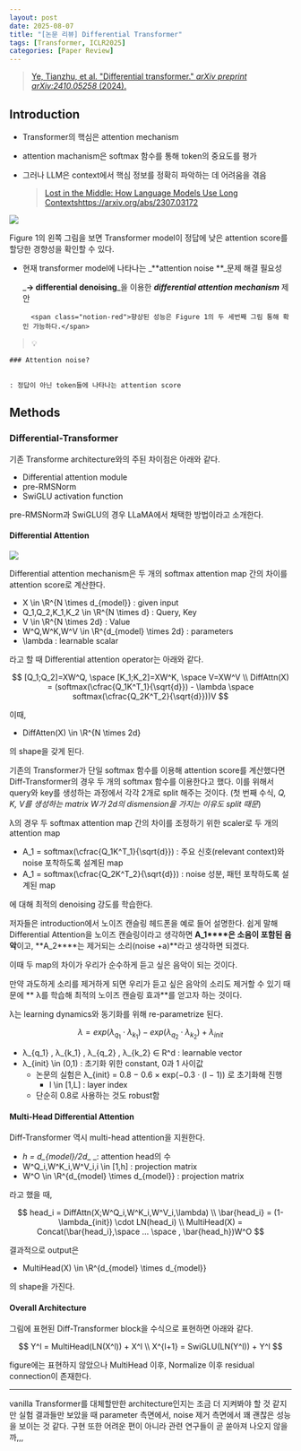 ```yaml
---
layout: post
date: 2025-08-07
title: "[논문 리뷰] Differential Transformer"
tags: [Transformer, ICLR2025]
categories: [Paper Review]
---
```


> [Ye, Tianzhu, et al. "Differential transformer." ](https://arxiv.org/abs/2410.05258)[_arXiv preprint arXiv:2410.05258_](https://arxiv.org/abs/2410.05258)[ (2024).](https://arxiv.org/abs/2410.05258)



## Introduction

- Transformer의 핵심은 attention mechanism
- attention machanism은 softmax 함수를 통해 token의 중요도를 평가
- 그러나 LLM은 context에서 핵심 정보를 정확히 파악하는 데 어려움을 겪음

	> [Lost in the Middle: How Language Models Use Long Contextshttps://arxiv.org/abs/2307.03172](https://arxiv.org/abs/2307.03172)


![](https://prod-files-secure.s3.us-west-2.amazonaws.com/542b861c-36a8-4051-84e5-8804b6728dba/9083ea56-691a-4752-ae26-47f403431ac8/image.png?X-Amz-Algorithm=AWS4-HMAC-SHA256&X-Amz-Content-Sha256=UNSIGNED-PAYLOAD&X-Amz-Credential=ASIAZI2LB4665U7C6VOE%2F20250911%2Fus-west-2%2Fs3%2Faws4_request&X-Amz-Date=20250911T110108Z&X-Amz-Expires=3600&X-Amz-Security-Token=IQoJb3JpZ2luX2VjEJv%2F%2F%2F%2F%2F%2F%2F%2F%2F%2FwEaCXVzLXdlc3QtMiJHMEUCIAqkj199cqCBqPz2tEeZiP3Y6T6gXN7lcHJXe3nN9UVFAiEAsX0ktWsjV%2FShJ49X5ydSNnX7dxL5CeqLCm%2BVyZpqOC4q%2FwMIFBAAGgw2Mzc0MjMxODM4MDUiDD73MoB6CR5L7Dwe8ircA2Rs%2BGUITgH68BGcNuoMp5ysF6fxjSCji1G7s4aCHIyLTHheh8nns8FGeNhnfSjNQaHe069sLBBOmFITGbh74utOcfvtGFhoT1zEcActOIz6Tsrq4%2BDgNjayR8okdXNaIbON73N2aJBfsca%2F6gjASVCdHgfzKc861GYf1Hq2O9cvuF8bSdVgyaeocjw2wkwZS0BXAS25jDIDqw4PCJaZr9LQsQi5oqa0xbpjhjqF728PnL%2BefLYF8zViF5YGwRScWkywFr2DwijejdZsZ4R4LQQT97xTbhBN9WxLGN%2FUyNH%2FVojG%2B5THeRHDYAiLc5z8%2F%2FwwdcTYTsUttHE5Uj9i2ZKEf44Fd9DMvLSHqDBiMlbLi6g%2F3qlOntvkk1g4nXMmHmO%2BJwAwMKLi0gP1vbUMsVIIgMKzpamiRO00aNm4fmILN9DMzBo7soPY9xf4Zhwm0UF2o2nHn5jewGPSB%2B5Sdem7a588JGttYnppWWjwl%2FXulTKVVefksPIEyEML7Li%2BRt6CrZSZMsFDmi9MElFlN%2F8u3xqhQzgygpHBaZ4oDkYXAb5uZ1zfOwONxzabWCHVZsqPkUjnvQUx%2BIfa34aRZKYxypFN2ysx5vsLpYZaWiiXnuVveBVNESJZ0xi%2BMNXVisYGOqUBWt433RHnhvOlLEnnHgHnaK%2FXV7wfnscLpXEXBdFCylFQVDjJRE2FXRFahQGfASdrzimXsvtWOJ9U%2FWQUx%2BczTbLvpIetjfUtaOiiFU5el5LzfJ99C5N6zYskT0krLHQ5cF6wW9mcHN0oOY7vbChxqr2jnfUmUFt2lh1EQ3gq%2F780%2BvK4Ar9fgvwvzRkw%2BQiG704gO6d3iJ2V18FSOvg393ua669p&X-Amz-Signature=2c63384dc8c4a41a61575c3cd84abded0ea6de5446f9dba7e24658478e829247&X-Amz-SignedHeaders=host&x-amz-checksum-mode=ENABLED&x-id=GetObject)


Figure 1의 왼쪽 그림을 보면 Transformer model이 정답에 낮은 attention score를 할당한 경향성을 확인할 수 있다.

- 현재 transformer model에 나타나는 _**attention noise **_문제 해결 필요성

	_**→ differential denoising**_을 이용한 _**differential attention mechanism**_ 제안


		<span class="notion-red">향상된 성능은 Figure 1의 두 세번째 그림 통해 확인 가능하다.</span>


> 💡 


	### Attention noise?


	: 정답이 아닌 token들에 나타나는 attention score



## Methods



### Differential-Transformer


기존 Transforme architecture와의 주된 차이점은 아래와 같다.

- Differential attention module
- pre-RMSNorm
- SwiGLU activation function

pre-RMSNorm과 SwiGLU의 경우 LLaMA에서 채택한 방법이라고 소개한다.



#### Differential Attention


![](https://prod-files-secure.s3.us-west-2.amazonaws.com/542b861c-36a8-4051-84e5-8804b6728dba/116d70b2-1963-4810-9167-f4c7d8a06e8f/image.png?X-Amz-Algorithm=AWS4-HMAC-SHA256&X-Amz-Content-Sha256=UNSIGNED-PAYLOAD&X-Amz-Credential=ASIAZI2LB4665U7C6VOE%2F20250911%2Fus-west-2%2Fs3%2Faws4_request&X-Amz-Date=20250911T110108Z&X-Amz-Expires=3600&X-Amz-Security-Token=IQoJb3JpZ2luX2VjEJv%2F%2F%2F%2F%2F%2F%2F%2F%2F%2FwEaCXVzLXdlc3QtMiJHMEUCIAqkj199cqCBqPz2tEeZiP3Y6T6gXN7lcHJXe3nN9UVFAiEAsX0ktWsjV%2FShJ49X5ydSNnX7dxL5CeqLCm%2BVyZpqOC4q%2FwMIFBAAGgw2Mzc0MjMxODM4MDUiDD73MoB6CR5L7Dwe8ircA2Rs%2BGUITgH68BGcNuoMp5ysF6fxjSCji1G7s4aCHIyLTHheh8nns8FGeNhnfSjNQaHe069sLBBOmFITGbh74utOcfvtGFhoT1zEcActOIz6Tsrq4%2BDgNjayR8okdXNaIbON73N2aJBfsca%2F6gjASVCdHgfzKc861GYf1Hq2O9cvuF8bSdVgyaeocjw2wkwZS0BXAS25jDIDqw4PCJaZr9LQsQi5oqa0xbpjhjqF728PnL%2BefLYF8zViF5YGwRScWkywFr2DwijejdZsZ4R4LQQT97xTbhBN9WxLGN%2FUyNH%2FVojG%2B5THeRHDYAiLc5z8%2F%2FwwdcTYTsUttHE5Uj9i2ZKEf44Fd9DMvLSHqDBiMlbLi6g%2F3qlOntvkk1g4nXMmHmO%2BJwAwMKLi0gP1vbUMsVIIgMKzpamiRO00aNm4fmILN9DMzBo7soPY9xf4Zhwm0UF2o2nHn5jewGPSB%2B5Sdem7a588JGttYnppWWjwl%2FXulTKVVefksPIEyEML7Li%2BRt6CrZSZMsFDmi9MElFlN%2F8u3xqhQzgygpHBaZ4oDkYXAb5uZ1zfOwONxzabWCHVZsqPkUjnvQUx%2BIfa34aRZKYxypFN2ysx5vsLpYZaWiiXnuVveBVNESJZ0xi%2BMNXVisYGOqUBWt433RHnhvOlLEnnHgHnaK%2FXV7wfnscLpXEXBdFCylFQVDjJRE2FXRFahQGfASdrzimXsvtWOJ9U%2FWQUx%2BczTbLvpIetjfUtaOiiFU5el5LzfJ99C5N6zYskT0krLHQ5cF6wW9mcHN0oOY7vbChxqr2jnfUmUFt2lh1EQ3gq%2F780%2BvK4Ar9fgvwvzRkw%2BQiG704gO6d3iJ2V18FSOvg393ua669p&X-Amz-Signature=f7e226e73bc6bdd2b9d3f76da41237696f3adf39f639c0ffbbb8ce48a42e167a&X-Amz-SignedHeaders=host&x-amz-checksum-mode=ENABLED&x-id=GetObject)


Differential attention mechanism은 두 개의 softmax attention map 간의 차이를 attention score로 계산한다.

- X \in \R^{N \times d\_{model}} : given input
- Q\_1,Q\_2,K\_1,K\_2 \in \R^{N \times d} : Query, Key
- V \in \R^{N \times 2d} : Value
- W^Q,W^K,W^V \in \R^{d\_{model} \times 2d} : parameters
- \lambda : learnable scalar

라고 할 때 Differential attention operator는 아래와 같다.


$$
[Q_1;Q_2]=XW^Q, \space [K_1;K_2]=XW^K, \space V=XW^V \\
DiffAttn(X) = (softmax(\cfrac{Q_1K^T_1}{\sqrt{d}}) - \lambda \space softmax(\cfrac{Q_2K^T_2}{\sqrt{d}}))V
$$


이때,

- DiffAtten(X) \in \R^{N \times 2d}

의 shape을 갖게 된다.


기존의 Transformer가 단일 softmax 함수를 이용해 attention score를 계산했다면 Diff-Transformer의 경우 두 개의 softmax 함수를 이용한다고 했다. 이를 위해서 query와 key를 생성하는 과정에서 각각 2개로 split 해주는 것이다. <span class="notion-red">(첫 번째 수식, </span><span class="notion-red">_Q, K, V를 생성하는 matrix W가 2d의 dismension을 가지는 이유도 split 때문_</span><span class="notion-red">)</span>


 λ의 경우 두 softmax attention map 간의 차이를 조정하기 위한 scaler로 두 개의 attention map

- A\_1 = softmax(\cfrac{Q\_1K^T\_1}{\sqrt{d}}) : 주요 신호(relevant context)와 noise 포착하도록 설계된 map
- A\_1 = softmax(\cfrac{Q\_2K^T\_2}{\sqrt{d}}) : noise 성분, 패턴 포착하도록 설계된 map 

에 대해 최적의 denoising 강도를 학습한다.


저자들은 introduction에서 노이즈 캔슬링 헤드폰을 예로 들어 설명한다. 쉽게 말해 Differential Attention을 노이즈 캔슬링이라고 생각하면 **A\_1****은 소음이 포함된 음악**이고, **A\_2****는 제거되는 소리(noise +a)**라고 생각하면 되겠다. 


이때 두 map의 차이가 우리가 순수하게 듣고 싶은 음악이 되는 것이다. 


만약 과도하게 소리를 제거하게 되면 우리가 듣고 싶은 음악의 소리도 제거할 수 있기 때문에 ** λ를 학습해 최적의 노이즈 캔슬링 효과**를 얻고자 하는 것이다.


λ는 learning dynamics와 동기화를 위해 re-parametrize 된다.


$$
\lambda = exp(\lambda_{q_1} \cdot \lambda_{k_1}) - exp(\lambda_{q_2} \cdot \lambda_{k_2}) + \lambda_{init}
$$

- λ\_{q\_1} , λ\_{k\_1} , λ\_{q\_2} , λ\_{k\_2} ∈ R^d : learnable vector
- λ\_{init} \in (0,1) : 초기화 위한 constant, 0과 1 사이값
	- 논문의 실험은 λ\_{init} = 0.8 − 0.6 × exp(−0.3 · (l − 1)) 로 초기화해 진행
		- l \in [1,L] : layer index
	- 단순히 0.8로 사용하는 것도 robust함


#### **Multi-Head Differential Attention**


Diff-Transformer 역시 multi-head attention을 지원한다.

- _h = d\_{model}/2d__ _: attention head의 수
- W^Q\_i,W^K\_i,W^V\_i,i \in [1,h] : projection matrix
- W^O \in \R^{d\_{model} \times d\_{model}} : projection matrix

라고 했을 때,


$$
head_i = DiffAttn(X;W^Q_i,W^K_i,W^V_i,\lambda) \\
\bar{head_i} = (1-\lambda_{init}) \cdot LN(head_i) \\
MultiHead(X) = Concat(\bar{head_i},\space ... \space , \bar{head_h})W^O
$$


결과적으로 output은

- MultiHead(X) \in \R^{d\_{model} \times d\_{model}}

의 shape을 가진다.



#### Overall Architecture


그림에 표현된 Diff-Transformer block을 수식으로 표현하면 아래와 같다.


$$
Y^l = MultiHead(LN(X^l)) + X^l \\
X^{l+1} = SwiGLU(LN(Y^l)) + Y^l
$$


figure에는 표현하지 않았으나 MultiHead 이후, Normalize 이후 residual connection이 존재한다.


---


vanilla Transformer를 대체할만한 architecture인지는 조금 더 지켜봐야 할 것 같지만 실험 결과들만 보았을 때 parameter 측면에서, noise 제거 측면에서 꽤 괜찮은 성능을 보이는 것 같다. 구현 또한 어려운 편이 아니라 관련 연구들이 곧 쏟아져 나오지 않을까,,,

